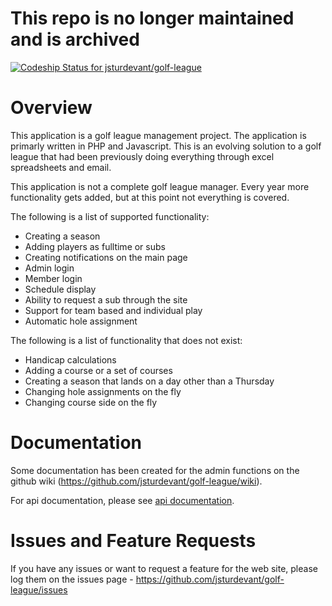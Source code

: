 # This repo is no longer maintained and is archived

[ ![Codeship Status for jsturdevant/golf-league](https://app.codeship.com/projects/865f3620-c46f-0136-7e40-5e5b655f6c4d/status?branch=master)](https://app.codeship.com/projects/314137)

Overview
========

This application is a golf league management project. The application is primarly written in PHP and Javascript. This is an evolving solution to a golf league that had been previously doing everything through excel spreadsheets and email.

This application is not a complete golf league manager. Every year more functionality gets added, but at this point not everything is covered. 

The following is a list of supported functionality:
- Creating a season
- Adding players as fulltime or subs
- Creating notifications on the main page
- Admin login
- Member login
- Schedule display
- Ability to request a sub through the site
- Support for team based and individual play
- Automatic hole assignment

The following is a list of functionality that does not exist:
- Handicap calculations
- Adding a course or a set of courses
- Creating a season that lands on a day other than a Thursday
- Changing hole assignments on the fly
- Changing course side on the fly

Documentation
=============

Some documentation has been created for the admin functions on the github wiki (https://github.com/jsturdevant/golf-league/wiki).

For api documentation, please see [api documentation](docs/api/index.md).

Issues and Feature Requests
===========================

If you have any issues or want to request a feature for the web site, please log them on the issues page - https://github.com/jsturdevant/golf-league/issues
